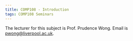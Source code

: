 ```yaml
---
title: COMP108 - Introduction
tags: COMP108 Seminars
---
```

The lecturer for this subject is Prof. Prudence Wong. Email is [pwong@liverpool.ac.uk](mailto:pwong@liverpool.ac.uk).

